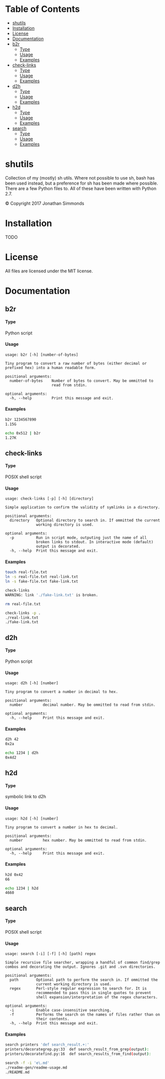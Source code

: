 # Table of Contents
 - [shutils](#shutils)
 - [Installation](#installation)
 - [License](#license)
 - [Documentation](#documentation)
  - [b2r](#b2r)
    - [Type](#type)
    - [Usage](#usage)
    - [Examples](#examples)
  - [check-links](#check-links)
    - [Type](#type)
    - [Usage](#usage)
    - [Examples](#examples)
  - [d2h](#d2h)
    - [Type](#type)
    - [Usage](#usage)
    - [Examples](#examples)
  - [h2d](#h2d)
    - [Type](#type)
    - [Usage](#usage)
    - [Examples](#examples)
  - [search](#search)
    - [Type](#type)
    - [Usage](#usage)
    - [Examples](#examples)

# shutils
Collection of my (mostly) sh utils. Where not possible to use sh, bash has been
used instead, but a preference for sh has been made where possible. There are a
few Python files to. All of these have been written with Python 2.7.

&copy; Copyright 2017 Jonathan Simmonds

# Installation
TODO

# License
All files are licensed under the MIT license.

# Documentation
## b2r
#### Type
Python script

#### Usage
```
usage: b2r [-h] [number-of-bytes]

Tiny program to convert a raw number of bytes (either decimal or
prefixed hex) into a human readable form.

positional arguments:
  number-of-bytes    Number of bytes to convert. May be ommitted to
                     read from stdin.

optional arguments:
  -h, --help         Print this message and exit.
```

#### Examples
```sh
b2r 1234567890
1.15G

echo 0x512 | b2r
1.27K
```

## check-links
#### Type
POSIX shell script

#### Usage
```
usage: check-links [-p] [-h] [directory]

Simple application to confirm the validity of symlinks in a directory.

positional arguments:
  directory   Optional directory to search in. If ommitted the current
              working directory is used.

optional arguments:
  -p          Run in script mode, outputing just the name of all
              broken links to stdout. In interactive mode (default)
              output is decorated.
  -h, --help  Print this message and exit.
```

#### Examples
```sh
touch real-file.txt
ln -s real-file.txt real-link.txt
ln -s fake-file.txt fake-link.txt

check-links
WARNING: link './fake-link.txt' is broken.

rm real-file.txt

check-links -p .
./real-link.txt
./fake-link.txt

```

## d2h
#### Type
Python script

#### Usage
```
usage: d2h [-h] [number]

Tiny program to convert a number in decimal to hex.

positional arguments:
  number         decimal number. May be ommitted to read from stdin.

optional arguments:
  -h, --help     Print this message and exit.
```

#### Examples
```sh
d2h 42
0x2a

echo 1234 | d2h
0x4d2
```

## h2d
#### Type
symbolic link to d2h

#### Usage
```
usage: h2d [-h] [number]

Tiny program to convert a number in hex to decimal.

positional arguments:
  number         hex number. May be ommitted to read from stdin.

optional arguments:
  -h, --help     Print this message and exit.
```

#### Examples
```sh
h2d 0x42
66

echo 1234 | h2d
4660
```

## search
#### Type
POSIX shell script

#### Usage
```
usage: search [-i] [-f] [-h] [path] regex

Simple recursive file searcher, wrapping a handful of common find/grep
combos and decorating the output. Ignores .git and .svn directories.

positional arguments:
  path        Optional path to perform the search in. If ommitted the
              current working directory is used.
  regex       Perl-style regular expression to search for. It is
              recommended to pass this in single quotes to prevent
              shell expansion/interpretation of the regex characters.

optional arguments:
  -i          Enable case-insensitive searching.
  -f          Performs the search on the names of files rather than on
              their contents.
  -h, --help  Print this message and exit.
```

#### Examples
```sh
search printers 'def search_result.+:'
printers/decorategrep.py:33  def search_result_from_grep(output):
printers/decoratefind.py:16  def search_results_from_find(output):

search -f -i 'e\.md'
./readme-gen/readme-usage.md
./README.md
```

